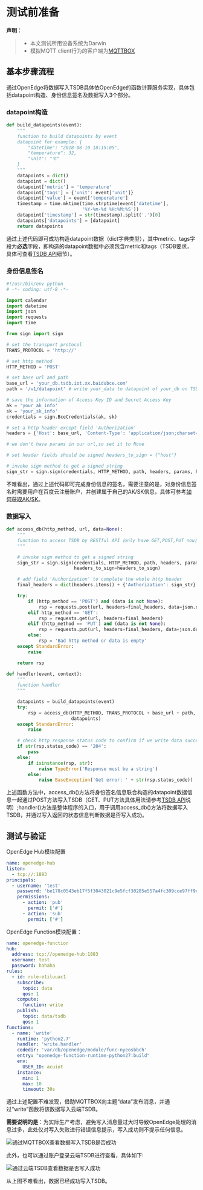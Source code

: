 # 测试前准备

**声明**：

> + 本文测试所用设备系统为Darwin
> + 模拟MQTT client行为的客户端为[MQTTBOX](../Resources-download.md)

## 基本步骤流程

通过OpenEdge将数据写入TSDB具体依OpenEdge的函数计算服务实现，具体包括datapoint构造、身份信息签名及数据写入3个部分。

### datapoint构造

```python
def build_datapoints(event):
    """
    function to build datapoints by event
    datapoint for example: {
        "datetime": "2018-08-10 18:15:05",
        "temperature": 32,
        "unit": "℃"
    }
    """
    datapoints = dict()
    datapoint = dict()
    datapoint['metric'] = 'temperature'
    datapoint['tags'] = {'unit': event['unit']}
    datapoint['value'] = event['temperature']
    timestamp = time.mktime(time.strptime(event['datetime'],
                            '%Y-%m-%d %H:%M:%S'))
    datapoint['timestamp'] = str(timestamp).split('.')[0]
    datapoints['datapoints'] = [datapoint]
    return datapoints
```

通过上述代码即可成功构造datapoint数据（dict字典类型），其中metric、tags字段为**必选**字段，即构造的datapoint数据中必须包含metric和tags（TSDB要求，具体可查看[TSDB API](https://cloud.baidu.com/doc/TSDB/API/39.5C.E6.95.B0.E6.8D.AEAPI.E6.8E.A5.E5.8F.A3.E8.AF.B4.E6.98.8E.html)细节）。

### 身份信息签名

```python
#!/usr/bin/env python
# -*- coding: utf-8 -*-

import calendar
import datetime
import json
import requests
import time

from sign import sign

# set the transport protocol
TRANS_PROTOCOL = 'http://'

# set http method
HTTP_METHOD = 'POST'

# set base url and path
base_url = 'your_db.tsdb.iot.xx.baidubce.com'
path = '/v1/datapoint' # write your_data to datapoint of your_db on TSDB

# save the information of Access Key ID and Secret Access Key
ak = 'your_ak_info'
sk = 'your_sk_info'
credentials = sign.BceCredentials(ak, sk)

# set a http header except field 'Authorization'
headers = {'Host': base_url, 'Content-Type': 'application/json;charset=utf-8'}

# we don't have params in our url,so set it to None

# set header fields should be signed headers_to_sign = {"host"}

# invoke sign method to get a signed string
sign_str = sign.sign(credentials, HTTP_METHOD, path, headers, params, headers_to_sign=headers_to_sign)
```

不难看出，通过上述代码即可完成身份信息的签名，需要注意的是，对身份信息签名时需要用户在百度云注册账户，并创建属于自己的AK/SK信息，具体可参考[如何获取AK/SK](https://cloud.baidu.com/doc/Reference/GetAKSK.html#.E5.A6.82.E4.BD.95.E8.8E.B7.E5.8F.96AK.20.2F.20SK)。

### 数据写入

```python
def access_db(http_method, url, data=None):
    """
    function to access TSDB by RESTful API（only have GET,POST,PUT now)
    """

    # invoke sign method to get a signed string
    sign_str = sign.sign(credentials, HTTP_METHOD, path, headers, params,
                         headers_to_sign=headers_to_sign)

    # add field 'Authorization' to complete the whole http header
    final_headers = dict(headers.items() + {'Authorization': sign_str}.items())

    try:
        if (http_method == 'POST') and (data is not None):
            rsp = requests.post(url, headers=final_headers, data=json.dumps(data))
        elif http_method == 'GET':
            rsp = requests.get(url, headers=final_headers)
        elif (http_method == 'PUT') and (data is not None):
            rsp = requests.put(url, headers=final_headers, data=json.dumps(data))
        else:
            rsp = 'Bad http method or data is empty'
    except StandardError:
        raise

    return rsp

def handler(event, context):
    """
    function handler
    """

    datapoints = build_datapoints(event)
    try:
        rsp = access_db(HTTP_METHOD, TRANS_PROTOCOL + base_url + path,
                        datapoints)
    except StandardError:
        raise

    # check http response status code to confirm if we write data successfully
    if str(rsp.status_code) == '204':
        pass
    else:
        if isinstance(rsp, str):
            raise TypeError('Response must be a string')
        else:
            raise BaseException('Get error: ' + str(rsp.status_code))
```

上述函数方法中，access\_db()方法将身份签名信息联合构造的datapoint数据信息一起通过POST方法写入TSDB（GET、PUT方法具体用法请参考[TSDB API](https://cloud.baidu.com/doc/TSDB/API.html#.E6.9F.A5.E8.AF.A2data.20point)说明）;handler()方法是整体程序的入口，用于调用access_db()方法将数据写入TSDB，并通过写入返回的状态信息判断数据是否写入成功。

## 测试与验证

OpenEdge Hub模块配置

```yaml
name: openedge-hub
listen:
  - tcp://:1883
principals:
  - username: 'test'
    password: 'be178c0543eb17f5f3043021c9e5fcf30285e557a4fc309cce97ff9ca6182912'
    permissions:
      - action: 'pub'
        permit: ['#']
      - action: 'sub'
        permit: ['#']
```

OpenEdge Function模块配置：

```yaml
name: openedge-function
hub:
  address: tcp://openedge-hub:1883
  username: test
  password: hahaha
rules:
  - id: rule-e1iluuac1
    subscribe:
      topic: data
      qos: 1
    compute:
      function: write
    publish:
      topic: data/tsdb
      qos: 1
functions:
  - name: 'write'
    runtime: 'python2.7'
    handler: 'write.handler'
    codedir: 'var/db/openedge/module/func-nyeosbbch'
    entry: "openedge-function-runtime-python27:build"
    env:
      USER_ID: acuiot
    instance:
      min: 1
      max: 10
      timeout: 30s
```

通过上述配置不难发现，借助MQTTBOX向主题“data”发布消息，并通过“write”函数将该数据写入云端TSDB。

**需要说明的是**：为实际生产考虑，避免写入消息量过大时导致OpenEdge处理的消息过多，此处仅对写入失败进行错误信息提示，写入成功则不提示任何信息。

![通过MQTTBOX查看数据写入TSDB是否成功](../images/practice/write-tsdb/mqttbox-write-tsdb-success.png)

此外，也可以通过账户登录云端TSDB进行查看，具体如下:

![通过云端TSDB查看数据是否写入成功](../images/practice/write-tsdb/tsdb-check.png)

从上图不难看出，数据已经成功写入TSDB。
